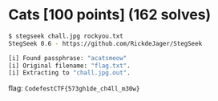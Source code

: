 # Cats [100 points] (162 solves)
```bash
$ stegseek chall.jpg rockyou.txt
StegSeek 0.6 - https://github.com/RickdeJager/StegSeek

[i] Found passphrase: "acatsmeow"
[i] Original filename: "flag.txt".
[i] Extracting to "chall.jpg.out".
```

flag: `CodefestCTF{573gh1de_ch4ll_m30w}`